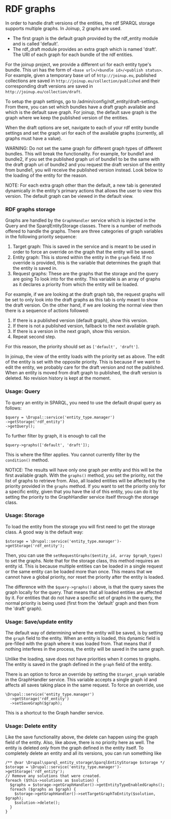 # RDF graphs

In order to handle draft versions of the entities, the rdf SPARQL storage
supports multiple graphs. In Joinup, 2 graphs are used.
* The first graph is the default graph provided by the rdf_entity module and is
  called 'default'.
* The rdf_draft module provides an extra graph which is named 'draft'.
The URI of each graph for each bundle of the rdf entities.

For the joinup project, we provide a different uri for each entity type's
bundle. This uri has the form of `<base url>/<bundle id>/<publish status>`. For
example, given a temporary base url of `http://joinup.eu`, published collections
are saved in `http://joinup.eu/collection/published` and their corresponding
draft versions are saved in `http://joinup.eu/collection/draft`.

To setup the graph settings, go to /admin/config/rdf_entity/draft-settings. From
there, you can set which bundles have a draft graph available and which is the
default save graph. For joinup, the default save graph is the graph where we
keep the published version of the entities.

When the draft options are set, navigate to each of your rdf entity bundle
settings and set the graph uri for each of the available graphs (currently, all
graphs must have a value).

WARNING: Do not set the same graph for different graph types of different
bundles. This will break the functionality. For example, for bundle1 and
bundle2, if you set the published graph uri of bundle1 to be the same with the
draft graph uri of bundle2 and you request the draft version of the entity from
bundle1, you will receive the published version instead. Look below to the
loading of the entity for the reason.

NOTE: For each extra graph other than the default, a new tab is generated
dynamically in the entity's primary actions that allows the user to view this
version. The default graph can be viewed in the default view.

### RDF graphs storage

Graphs are handled by the `GraphHandler` service which is injected in the Query
and the SparqlEntityStorage classes. There is a number of methods offered to
handle the graphs. There are three categories of graph variables in the
following priority sequence:
1. Target graph: This is saved in the service and is meant to be used in order
   to force an override on the graph that the entity will be saved.
2. Entity graph: This is stored within the entity in the `graph` field. If no
   override is provided, this is the variable that determines the graph that the
   entity is saved in.
3. Request graphs: These are the graphs that the storage and the query are going
   To look into for the entity. This variable is an array of graphs as it
   declares a priority from which the entity will be loaded.

For example, if we are looking at the draft graph tab, the request graphs will
be set to only look into the draft graphs as this tab is only meant to show the
draft version. On the other hand, if we are looking the normal view then there
is a sequence of actions followed:
1. If there is a published version (default graph), show this version.
2. If there is not a published version, fallback to the next available graph.
3. If there is a version in the next graph, show this version.
4. Repeat second step.

For this reason, the priority should set as `['default', 'draft']`.

In joinup, the view of the entity loads with the priority set as above. The edit
of the entity is set with the opposite priority. This is because if we want to
edit the entity, we probably care for the draft version and not the published.
When an entity is moved from draft graph to published, the draft version is
deleted. No revision history is kept at the moment.


### Usage: Query

To query an entity in SPARQL, you need to use the default drupal query as
follows:

```
$query = \Drupal::service('entity_type.manager')
->getStorage('rdf_entity')
->getQuery();
```
To further filter by graph, it is enough to call the

```
$query->graphs(['default', 'draft']);
```
This is where the filter applies. You cannot currently filter by the
`condition()` method.

NOTICE: The results will have only one graph per entity and this will be the
first available graph. With the `graphs()` method, you set the priority,
not the list of graphs to retrieve from. Also, all loaded entities will be
affected by the priority provided in the `graphs` method. If you want to set the
priority only for a specific entity, given that you have the id of this entity,
you can do it by setting the priority to the GraphHandler service itself through
the storage class.


### Usage: Storage

To load the entity from the storage you will first need to get the storage
class. A good way is the default way:

```
$storage = \Drupal::service('entity_type.manager')->getStorage('rdf_entity');
```

Then, you can use the `setRequestGraphs($entity_id, array $graph_types)` to set
the graphs. Note that for the storage class, this method requires an entity id.
This is because multiple entities can be loaded in a single request or the same
entity can be loaded more than once. This means that we cannot have a global
priority, nor reset the priority after the entity is loaded.

The difference with the `$query->graphs()` above, is that the query saves
the graph locally for the query. That means that all loaded entities are
affected by it. For entities that do not have a specific set of graphs in the
query, the normal priority is being used (first from the 'default' graph and
then from the 'draft' graph).


### Usage: Save/update entity

The default way of determining where the entity will be saved, is by setting the
`graph` field to the entity. When an entity is loaded, this dynamic field is
pre-filled with the graph where it was loaded from. That means that if nothing
interferes in the process, the entity will be saved in the same graph.

Unlike the loading, save does not have priorities when it comes to graphs. The
entity is saved in the graph defined in the `graph` field of the entity.

There is an option to force an override by setting the `$target_graph` variable
in the GraphHandler service. This variable accepts a single graph id and affects
all saves taking place in the same request. To force an override, use

```
\Drupal::service('entity_type.manager')
  ->getStorage('rdf_entity')
  ->setSaveGraph($graph);
```

This is a shortcut to the Graph handler service.


### Usage: Delete entity

Like the save functionality above, the delete can happen using the graph field
of the entity. Also, like above, there is no priority here as well. The entity
is deleted _only_ from the graph defined in the entity itself. To completely
delete an entity and all its versions, you can run something like

```
/** @var \Drupal\sparql_entity_storage\SparqlEntityStorage $storage */
$storage = \Drupal::service('entity_type.manager')->getStorage('rdf_entity');
// Remove any solutions that were created.
foreach ($this->solutions as $solution) {
  $graphs = $storage->getGraphHandler()->getEntityTypeEnabledGraphs();
  foreach ($graphs as $graph) {
    $storage->getGraphHandler()->setTargetGraphToEntity($solution, $graph);
    $solution->delete();
  }
}
```
